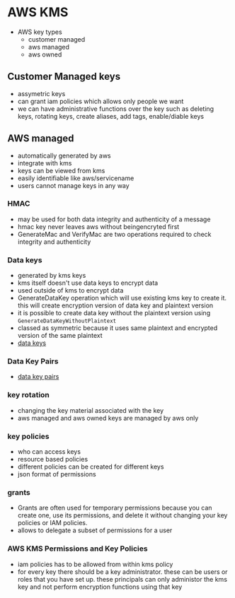 # AWS KMS

- AWS key types
    - customer managed
    - aws managed
    - aws owned
 
## Customer Managed keys
- assymetric keys
- can grant iam policies which allows only people we want
- we can have administrative functions over the key such as deleting keys, rotating keys, create aliases, add tags, enable/diable keys

## AWS managed
- automatically generated by aws
- integrate with kms
- keys can be viewed from kms
- easily identifiable like aws/servicename
- users cannot manage keys in any way

### HMAC
- may be used for both data integrity and authenticity of a message
- hmac key never leaves aws without beingencryted first
- GenerateMac and VerifyMac are two operations required to check integrity and authenticity

### Data keys
- generated by kms keys
- kms itself doesn't use data keys to encrypt data
- used outside of kms to encrypt data
- GenerateDataKey operation which will use existing kms key to create it. this will create encryption version of data key and plaintext version
- it is possible to create data key without the plaintext version using ```GenerateDataKeyWithoutPlaintext```
- classed as symmetric because it uses same plaintext and encrypted version of the same plaintext
- [data keys](https://docs.aws.amazon.com/kms/latest/developerguide/concepts.html#data-keys)

### Data Key Pairs
- [data key pairs](https://docs.aws.amazon.com/kms/latest/developerguide/concepts.html#data-key-pairs)
  
### key rotation
- changing the key material associated with the key
- aws managed and aws owned keys are managed by aws only


### key policies
- who can access keys
- resource based policies
- different policies can be created for different keys
- json format of permissions

### grants
- Grants are often used for temporary permissions because you can create one, use its permissions, and delete it without changing your key policies or IAM policies.
- allows to delegate a subset of permissions for a user


### AWS KMS Permissions and Key Policies

- iam policies has to be allowed from within kms policy
- for every key there should be a key administrator. these can be users or roles that you have set up. these principals can only administor the kms key and not perform encryption functions using that key






















